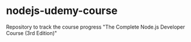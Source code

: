 # nodejs-udemy-course
Repository to track the course progress "The Complete Node.js Developer Course (3rd Edition)"
